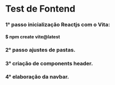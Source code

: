 # Test de Fontend

### 1° passo inicialização Reactjs com o Vita:

#### $ npm create vite@latest

###  2° passo ajustes de pastas.

### 3° criação de components header.

### 4° elaboração da navbar.
